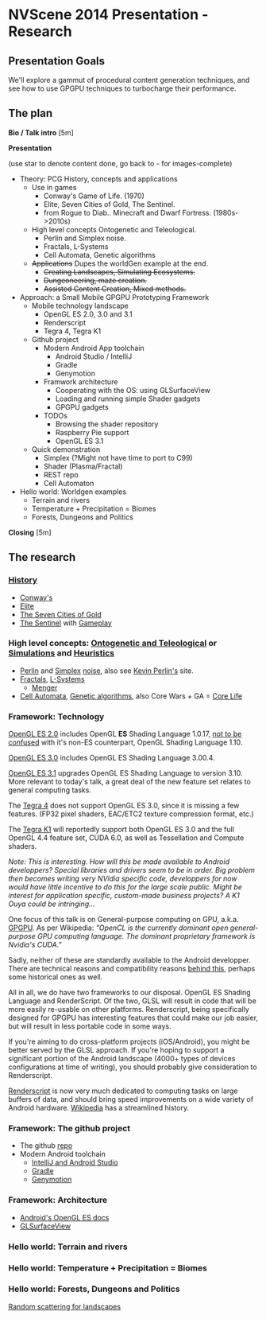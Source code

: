 # NVScene 2014 Presentation - Research

## Presentation Goals

We'll explore a gammut of procedural content generation techniques, and see how to use GPGPU techniques to turbocharge their performance. 

## The plan

**Bio / Talk intro** [5m]




**Presentation**

(use star to denote content done, go back to - for images-complete)

- Theory: PCG History, concepts and applications
	* Use in games 
		* Conway's Game of Life. (1970)
		* Elite, Seven Cities of Gold, The Sentinel.
		* from Rogue to Diab.. Minecraft and Dwarf Fortress. (1980s->2010s)
	* High level concepts Ontogenetic and Teleological.
		* Perlin and Simplex noise.
		* Fractals, L-Systems
		* Cell Automata, Genetic algorithms
	- ~~Applications~~ Dupes the worldGen example at the end.
		- ~~Creating Landscapes, Simulating Ecosystems.~~
		- ~~Dungeoneering, maze creation.~~
		- ~~Assisted Content Creation, Mixed methods.~~
- Approach: a Small Mobile GPGPU Prototyping Framework
	- Mobile technology landscape
		- OpenGL ES 2.0, 3.0 and 3.1
		- Renderscript
		- Tegra 4, Tegra K1
	- Github project
		- Modern Android App toolchain
			- Android Studio / IntelliJ
			- Gradle
			- Genymotion
		- Framwork architecture
			- Cooperating with the OS: using GLSurfaceView
			- Loading and running simple Shader gadgets
			- GPGPU gadgets
		- TODOs
			- Browsing the shader repository
			- Raspberry Pie support
			- OpenGL ES 3.1 
	- Quick demonstration
		- Simplex (?Might not have time to port to C99)
		- Shader (Plasma/Fractal)
		- REST repo
		- Cell Automaton
- Hello world: Worldgen examples
	- Terrain and rivers
	- Temperature + Precipitation = Biomes
	- Forests, Dungeons and Politics

**Closing** [5m]

## The research

### [History](http://en.wikipedia.org/wiki/Procedural_generation)

- [Conway's](http://en.wikipedia.org/wiki/Conway_game_of_life)
- [Elite](http://en.wikipedia.org/wiki/Elite_\(video_game\))
- [The Seven Cities of Gold]()
- [The Sentinel](http://en.wikipedia.org/wiki/The_Sentinel_\(computer_game\)) with [Gameplay](http://www.youtube.com/watch?v=9V_pgo3vgiI)
	
### High level concepts: [Ontogenetic and Teleological](http://pcg.wikidot.com/pcg-algorithm:teleological-vs-ontogenetic) or [Simulations](http://en.wikipedia.org/wiki/Simulation) and [Heuristics](http://en.wikipedia.org/wiki/Heuristic)

- [Perlin](http://pcg.wikidot.com/pcg-algorithm:perlin-noise) and [Simplex](https://github.com/ashima/webgl-noise) [noise](http://staffwww.itn.liu.se/~stegu/simplexnoise/simplexnoise.pdf), also see [Kevin Perlin's](http://mrl.nyu.edu/~perlin/) site.
- [Fractals](http://en.wikipedia.org/wiki/Fractal), [L-Systems](http://en.wikipedia.org/wiki/L-system)
	- [Menger](http://en.wikipedia.org/wiki/Menger_sponge) 
- [Cell Automata](http://www.gamasutra.com/view/feature/134736/an_intro_to_cellular_automation.php), [Genetic algorithms](http://pcg.wikidot.com/pcg-algorithm:genetic-algorithm), also Core Wars + GA = [Core Life](http://corewar.co.uk/perry.htm)



### Framework: Technology

[OpenGL ES 2.0](http://www.khronos.org/registry/gles/#specs2) includes OpenGL **ES** Shading Language 1.0.17, [not to be confused](http://stackoverflow.com/questions/8872105/what-versions-of-glsl-can-i-use-in-opengl-es-2-0) with it's non-ES counterpart, OpenGL Shading Language 1.10.  

[OpenGL ES 3.0](http://www.khronos.org/registry/gles/#specs3) includes OpenGL ES Shading Language 3.00.4.

[OpenGL ES 3.1](http://www.khronos.org/registry/gles/#specs31) upgrades OpenGL ES Shading Language to version 3.10. More relevant to today's talk, a great deal of the new feature set relates to general computing tasks.

The [Tegra 4](http://www.nvidia.com/docs/IO/116757/Tegra_4_GPU_Whitepaper_FINALv2.pdf) does not support OpenGL ES 3.0, since it is missing a few features. (FP32 pixel shaders, EAC/ETC2 texture compression format, etc.) 

The [Tegra K1](http://www.nvidia.com/content/PDF/tegra_white_papers/Tegra_K1_whitepaper_v1.0.pdf) will reportedly support both OpenGL ES 3.0 and the full OpenGL 4.4 feature set, CUDA 6.0, as well as Tessellation and Compute shaders. 

*Note: This is interesting. How will this be made available to Android developpers? Special libraries and drivers seem to be in order. Big problem then becomes writing very NVidia specific code, developpers for now would have little incentive to do this for the large scale public. Might be interest for application specific, custom-made business projects? A K1 Ouya could be intringing...*

One focus of this talk is on General-purpose computing on GPU, a.k.a. [GPGPU](http://en.wikipedia.org/wiki/GPGPU). As per Wikipedia: *"OpenCL is the currently dominant open general-purpose GPU computing language. The dominant proprietary framework is Nvidia's CUDA."* 

Sadly, neither of these are standardly available to the Android developper. There are technical reasons and compatibility reasons [behind this](http://stackoverflow.com/questions/14385843/why-did-google-choose-renderscript-instead-of-opencl), perhaps some historical ones as well.

All in all, we do have two frameworks to our disposal. OpenGL ES Shading Language and RenderScript. Of the two, GLSL will result in code that will be more easily re-usable on other platforms. Renderscript, being specifically designed for GPGPU has interesting features that could make our job easier, but will result in less portable code in some ways. 

If you're aiming to do cross-platform projects (iOS/Android), you might be better served by the GLSL approach. If you're hoping to support a significant portion of the Android landscape (4000+ types of devices configurations at time of writing), you should probably give consideration to Renderscript.

[Renderscript](http://developer.android.com/guide/topics/renderscript/compute.html) is now very much dedicated to computing tasks on large buffers of data, and should bring speed improvements on a wide variety of Android hardware. [Wikipedia](http://en.wikipedia.org/wiki/Renderscript) has a streamlined history. 


### Framework: The github project 

- The github [repo](https://github.com/kanawish/SeminarNVScene2014)
- Modern Android toolchain
	- [IntelliJ and Android Studio](http://http://www.jetbrains.com)
	- [Gradle](http://tools.android.com/tech-docs/new-build-system)
	- [Genymotion](http://www.genymotion.com/)

### Framework: Architecture 

- [Android's OpenGL ES docs](http://developer.android.com/guide/topics/graphics/opengl.html)
- [GLSurfaceView](http://developer.android.com/reference/android/opengl/GLSurfaceView.html)

### Hello world: Terrain and rivers

### Hello world: Temperature + Precipitation = Biomes

### Hello world: Forests, Dungeons and Politics

[Random scattering for landscapes](http://www.gamasutra.com/view/feature/130071/random_scattering_creating_.php)
